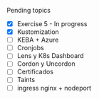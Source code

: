 Pending topics
- [x] Exercise 5 - In progress
- [x] Kustomization
- [ ] KEBA + Azure
- [ ] Cronjobs
- [ ] Lens y K8s Dashboard
- [ ] Cordon y Uncordon
- [ ] Certificados
- [ ] Taints
- [ ] ingress nginx + nodeport
